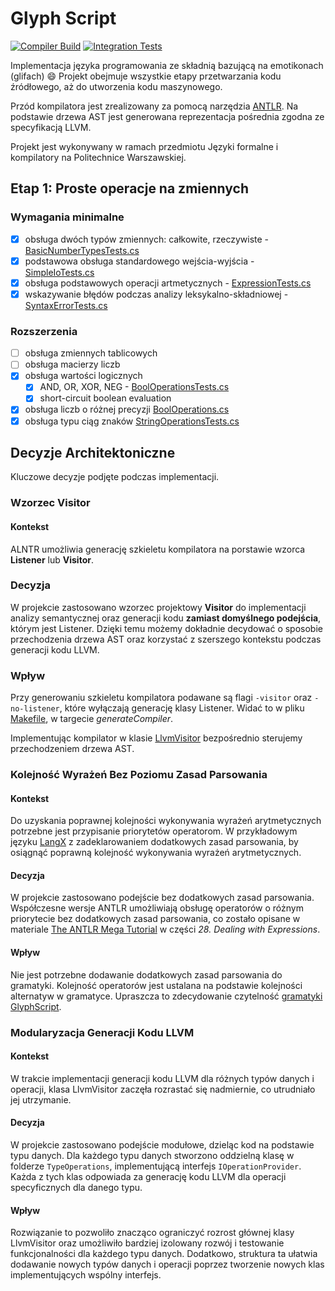# Glyph Script

[![Compiler Build](https://github.com/christopher-dabrowski/GlyphScript/actions/workflows/compiler-build.yml/badge.svg)](https://github.com/christopher-dabrowski/GlyphScript/actions/workflows/compiler-build.yml)
[![Integration Tests](https://github.com/christopher-dabrowski/GlyphScript/actions/workflows/integration-tests.yml/badge.svg)](https://github.com/christopher-dabrowski/GlyphScript/actions/workflows/integration-tests.yml)

Implementacja języka programowania ze składnią bazującą na emotikonach (glifach) :smile:
Projekt obejmuje wszystkie etapy przetwarzania kodu źródłowego, aż do utworzenia kodu maszynowego.

Przód kompilatora jest zrealizowany za pomocą narzędzia [ANTLR](https://www.antlr.org/).
Na podstawie drzewa AST jest generowana reprezentacja pośrednia zgodna ze specyfikacją LLVM.

Projekt jest wykonywany w ramach przedmiotu Języki formalne i kompilatory na Politechnice Warszawskiej.

## Etap 1: Proste operacje na zmiennych

### Wymagania minimalne

- [x] obsługa dwóch typów zmiennych: całkowite, rzeczywiste - [BasicNumberTypesTests.cs](GlyphScriptCompiler.IntegrationTests/BasicNumberTypesTests.cs)
- [x] podstawowa obsługa standardowego wejścia-wyjścia - [SimpleIoTests.cs](GlyphScriptCompiler.IntegrationTests/SimpleIoTests.cs)
- [x] obsługa podstawowych operacji artmetycznych - [ExpressionTests.cs](GlyphScriptCompiler.IntegrationTests/ExpressionTests.cs)
- [x] wskazywanie błędów podczas analizy leksykalno-składniowej - [SyntaxErrorTests.cs](GlyphScriptCompiler.IntegrationTests/SyntaxErrorTests.cs)

### Rozszerzenia

- [ ] obsługa zmiennych tablicowych
- [ ] obsługa macierzy liczb
- [x] obsługa wartości logicznych
  - [x] AND, OR, XOR, NEG - [BoolOperationsTests.cs](GlyphScriptCompiler.IntegrationTests/BoolOperationsTests.cs)
  - [x] short-circuit boolean evaluation
- [x] obsługa liczb o różnej precyzji [BoolOperations.cs](GlyphScriptCompiler/TypeOperations/BoolOperations.cs)
- [x] obsługa typu ciąg znaków [StringOperationsTests.cs](GlyphScriptCompiler.IntegrationTests/StringOperationsTests.cs)

## Decyzje Architektoniczne

Kluczowe decyzje podjęte podczas implementacji.

### Wzorzec Visitor

#### Kontekst

ALNTR umożliwia generację szkieletu kompilatora na porstawie wzorca **Listener** lub **Visitor**.

### Decyzja

W projekcie zastosowano wzorzec projektowy **Visitor** do implementacji analizy semantycznej oraz generacji kodu **zamiast domyślnego podejścia**, którym jest Listener.
Dzięki temu możemy dokładnie decydować o sposobie przechodzenia drzewa AST oraz korzystać z szerszego kontekstu podczas generacji kodu LLVM.

### Wpływ

Przy generowaniu szkieletu kompilatora podawane są flagi `-visitor` oraz `-no-listener`, które wyłączają generację klasy Listener.
Widać to w pliku [Makefile](Makefile), w targecie _generateCompiler_.

Implementując kompilator w klasie [LlvmVisitor](GlyphScriptCompiler/LlvmVisitor.cs) bezpośrednio sterujemy przechodzeniem drzewa AST.

### Kolejność Wyrażeń Bez Poziomu Zasad Parsowania

#### Kontekst

Do uzyskania poprawnej kolejności wykonywania wyrażeń arytmetycznych potrzebne jest przypisanie priorytetów operatorom.
W przykładowym języku [LangX](https://github.com/sawickib/LangX/blob/main/realcalc/LangX.g4) z zadeklarowaniem dodatkowych zasad parsowania, by osiągnąć poprawną kolejność wykonywania wyrażeń arytmetycznych.

#### Decyzja

W projekcie zastosowano podejście bez dodatkowych zasad parsowania.
Współczesne wersje ANTLR umożliwiają obsługę operatorów o różnym priorytecie bez dodatkowych zasad parsowania, co zostało opisane w materiale [The ANTLR Mega Tutorial](https://tomassetti.me/antlr-mega-tutorial/#chapter52) w części _28. Dealing with Expressions_.

#### Wpływ

Nie jest potrzebne dodawanie dodatkowych zasad parsowania do gramatyki.
Kolejność operatorów jest ustalana na podstawie kolejności alternatyw w gramatyce.
Upraszcza to zdecydowanie czytelność [gramatyki GlyphScript](GlyphScript.g4).

### Modularyzacja Generacji Kodu LLVM

#### Kontekst

W trakcie implementacji generacji kodu LLVM dla różnych typów danych i operacji, klasa LlvmVisitor zaczęła rozrastać się nadmiernie, co utrudniało jej utrzymanie.

#### Decyzja

W projekcie zastosowano podejście modułowe, dzieląc kod na podstawie typu danych. Dla każdego typu danych stworzono oddzielną klasę w folderze `TypeOperations`, implementującą interfejs `IOperationProvider`. Każda z tych klas odpowiada za generację kodu LLVM dla operacji specyficznych dla danego typu.

#### Wpływ

Rozwiązanie to pozwoliło znacząco ograniczyć rozrost głównej klasy LlvmVisitor oraz umożliwiło bardziej izolowany rozwój i testowanie funkcjonalności dla każdego typu danych. Dodatkowo, struktura ta ułatwia dodawanie nowych typów danych i operacji poprzez tworzenie nowych klas implementujących wspólny interfejs.
